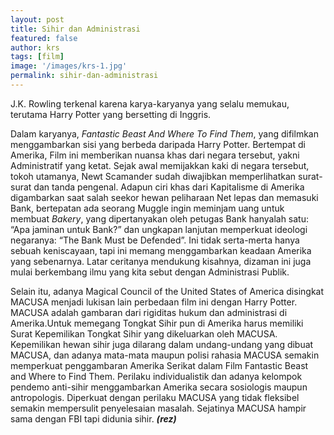 ```yaml
---
layout: post
title: Sihir dan Administrasi
featured: false
author: krs
tags: [film]
image: '/images/krs-1.jpg'
permalink: sihir-dan-administrasi
---
```


J.K. Rowling terkenal karena karya-karyanya yang selalu memukau, terutama Harry Potter yang bersetting di Inggris.

Dalam karyanya, _Fantastic Beast And Where To Find Them_, yang difilmkan menggambarkan sisi yang berbeda daripada Harry Potter. Bertempat di Amerika, Film ini memberikan nuansa khas dari negara tersebut, yakni Administratif yang ketat. Sejak awal memijakkan kaki di negara tersebut, tokoh utamanya, Newt Scamander sudah diwajibkan memperlihatkan surat-surat dan tanda pengenal. Adapun ciri khas dari Kapitalisme di Amerika digambarkan saat salah seekor hewan peliharaan Net lepas dan memasuki Bank, bertepatan ada seorang Muggle ingin meminjam uang untuk membuat _Bakery_, yang dipertanyakan oleh petugas Bank hanyalah satu: “Apa jaminan untuk Bank?” dan ungkapan lanjutan memperkuat ideologi negaranya: “The Bank Must be Defended”. Ini tidak serta-merta hanya sebuah keniscayaan, tapi ini memang menggambarkan keadaan Amerika yang sebenarnya. Latar ceritanya mendukung kisahnya, dizaman ini juga mulai berkembang ilmu yang kita sebut dengan Administrasi Publik.

Selain itu, adanya Magical Council of the United States of America disingkat MACUSA menjadi lukisan lain perbedaan film ini dengan Harry Potter. MACUSA adalah gambaran dari rigiditas hukum dan administrasi di Amerika.Untuk memegang Tongkat Sihir pun di Amerika harus memiliki Surat Kepemilikan Tongkat Sihir yang dikeluarkan oleh MACUSA. Kepemilikan hewan sihir juga dilarang dalam undang-undang yang dibuat MACUSA, dan adanya mata-mata maupun polisi rahasia MACUSA semakin memperkuat penggambaran Amerika Serikat dalam Film Fantastic Beast and Where to Find Them. Perilaku individualistik dan adanya kelompok pendemo anti-sihir menggambarkan Amerika secara sosiologis maupun antropologis. Diperkuat dengan perilaku MACUSA yang tidak fleksibel semakin mempersulit penyelesaian masalah. Sejatinya MACUSA hampir sama dengan FBI tapi didunia sihir. **_(rez)_**
